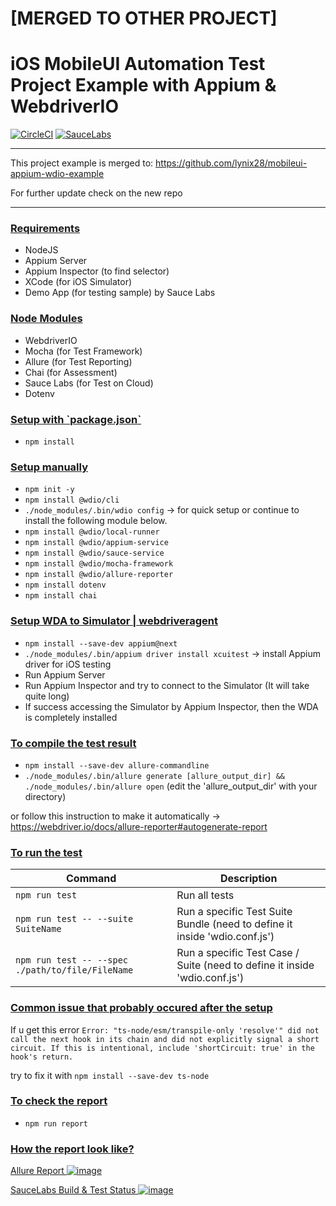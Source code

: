 # [MERGED TO OTHER PROJECT]
# iOS MobileUI Automation Test Project Example with Appium & WebdriverIO
[![CircleCI](https://dl.circleci.com/status-badge/img/gh/lynix28/ios-mobileui-appium-wdio-example/tree/master.svg?style=shield)](https://dl.circleci.com/status-badge/redirect/gh/lynix28/ios-mobileui-appium-wdio-example/tree/master)
[![SauceLabs](https://img.shields.io/badge/integrated%20to-SauceLabs-red)](https://app.saucelabs.com/u/oauth-lynixizunia-7ba4e)

---

This project example is merged to: https://github.com/lynix28/mobileui-appium-wdio-example

For further update check on the new repo


---

<h3><ins>Requirements</h3>
  
- NodeJS
- Appium Server
- Appium Inspector (to find selector)
- XCode (for iOS Simulator)
- Demo App (for testing sample) by Sauce Labs

<h3><ins>Node Modules</h3>
  
- WebdriverIO
- Mocha (for Test Framework)
- Allure (for Test Reporting)
- Chai (for Assessment)
- Sauce Labs (for Test on Cloud)
- Dotenv

<h3><ins>Setup with `package.json`</h3>
  
- `npm install`

<h3><ins>Setup manually</h3>
  
- `npm init -y`
- `npm install @wdio/cli`
- `./node_modules/.bin/wdio config` -> for quick setup or continue to install the following module below.
- `npm install @wdio/local-runner`
- `npm install @wdio/appium-service`
- `npm install @wdio/sauce-service`
- `npm install @wdio/mocha-framework`
- `npm install @wdio/allure-reporter`
- `npm install dotenv`
- `npm install chai`

<h3><ins>Setup WDA to Simulator | webdriveragent</h3>

- `npm install --save-dev appium@next`
- `./node_modules/.bin/appium driver install xcuitest` -> install Appium driver for iOS testing
- Run Appium Server
- Run Appium Inspector and try to connect to the Simulator (It will take quite long)
- If success accessing the Simulator by Appium Inspector, then the WDA is completely installed

<h3><ins>To compile the test result</h3>
  
- `npm install --save-dev allure-commandline`
- `./node_modules/.bin/allure generate [allure_output_dir] && ./node_modules/.bin/allure open` (edit the 'allure_output_dir' with your directory)

or follow this instruction to make it automatically -> https://webdriver.io/docs/allure-reporter#autogenerate-report

<h3><ins>To run the test</h3>
  
| Command | Description |
| --- | --- |
| `npm run test` | Run all tests |
| `npm run test -- --suite SuiteName` | Run a specific Test Suite Bundle (need to define it inside 'wdio.conf.js') |
| `npm run test -- --spec ./path/to/file/FileName` | Run a specific Test Case / Suite (need to define it inside 'wdio.conf.js') |

<h3><ins>Common issue that probably occured after the setup</h3>

If u get this error
`Error: "ts-node/esm/transpile-only 'resolve'" did not call the next hook in its chain and did not explicitly signal a short circuit. If this is intentional, include 'shortCircuit: true' in the hook's return.`

try to fix it with
`npm install --save-dev ts-node`

<h3><ins>To check the report</h3>
  
- `npm run report`

<h3><ins>How the report look like?</h3>

<ins>Allure Report
![image](https://github.com/lynix28/ios-mobileui-appium-wdio-example/assets/102797648/e56c37f0-e265-490b-b062-a54334501278)

<ins>SauceLabs Build & Test Status
![image](https://github.com/lynix28/ios-mobileui-appium-wdio-example/assets/102797648/cc8cf331-91cd-4d44-89f8-80204cfb3675)
